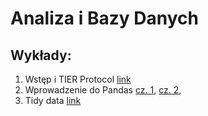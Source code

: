 # Analiza i Bazy Danych

## Wykłady:
1. Wstęp i TIER Protocol [link](https://youtu.be/PTvGuVMSyt8)
2. Wprowadzenie do Pandas [cz. 1](https://youtu.be/rbRybNy_Tn0), [cz. 2](https://youtu.be/OOhiDaZC0sc),
3. Tidy data [link]()
